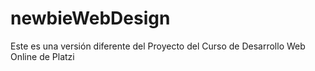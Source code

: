# newbieWebDesign
Este es una versión diferente del Proyecto del Curso de Desarrollo Web Online de Platzi
